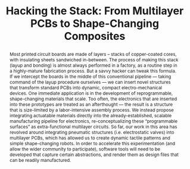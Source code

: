 ---
number: 60
title: "Hacking the Stack: From Multilayer PCBs to Shape-Changing Composites"

author0_name: Jesse T Gonzalez
author0_affiliation: Carnegie Mellon University


abstract: "Most printed circuit boards are made of layers – stacks of copper-coated cores, with insulating sheets sandwiched in-between. The process of making this stack (layup and bonding) is almost always performed in a factory, as a routine step in a highly-mature fabrication process. But a savvy hacker can tweak this formula. If we intercept the boards in the middle of this conventional pipeline — taking command of the layup procedure ourselves — we can insert novel structures that transform standard PCBs into dynamic, compact electro-mechanical devices.

One immediate application is in the development of reprogrammable, shape-changing materials that scale. Too often, the electronics that are inserted into these prototypes are treated as an afterthought — the result is a structure that is size-limited by a labor-intensive assembly process. We instead propose integrating actuatable materials directly into the already-established, scalable manufacturing pipeline for electronics, re-conceptualizing these “programmable surfaces” as extra-functional multilayer circuits.

So far, our work in this area has revolved around integrating pneumatic structures (i.e. electrostatic valves) into multilayer PCBs, which has allowed us to create dynamic tactile patterns and simple shape-changing robots. In order to accelerate this experimentation (and allow the wider community to participate), software tools will need to be developed that capture certain abstractions, and render them as design files that can be readily manufactured."

pdf: electrofab23-final60.pdf
---